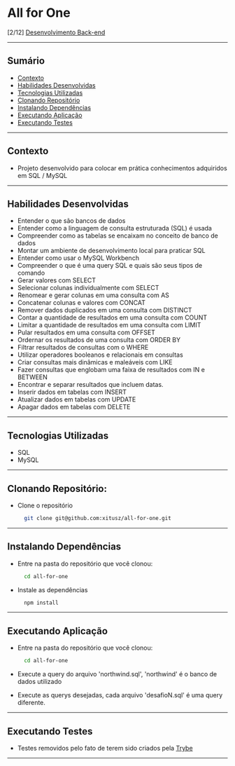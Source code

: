 # All for One
[2/12] [Desenvolvimento Back-end](https://github.com/xitusz/Trybe/tree/main/03_Desenvolvimento-Back-end)

---

## Sumário

- [Contexto](#contexto)
- [Habilidades Desenvolvidas](#habilidades-desenvolvidas)
- [Tecnologias Utilizadas](#tecnologias-utilizadas)
- [Clonando Repositório](#clonando-repositório)
- [Instalando Dependências](#instalando-dependências)
- [Executando Aplicação](#executando-aplicação)
- [Executando Testes](#executando-testes)

---

## Contexto

* Projeto desenvolvido para colocar em prática conhecimentos adquiridos em SQL / MySQL

---

## Habilidades Desenvolvidas

* Entender o que são bancos de dados
* Entender como a linguagem de consulta estruturada (SQL) é usada
* Compreender como as tabelas se encaixam no conceito de banco de dados
* Montar um ambiente de desenvolvimento local para praticar SQL
* Entender como usar o MySQL Workbench
* Compreender o que é uma query SQL e quais são seus tipos de comando
* Gerar valores com SELECT
* Selecionar colunas individualmente com SELECT
* Renomear e gerar colunas em uma consulta com AS
* Concatenar colunas e valores com CONCAT
* Remover dados duplicados em uma consulta com DISTINCT
* Contar a quantidade de resultados em uma consulta com COUNT
* Limitar a quantidade de resultados em uma consulta com LIMIT
* Pular resultados em uma consulta com OFFSET
* Ordernar os resultados de uma consulta com ORDER BY
* Filtrar resultados de consultas com o WHERE
* Utilizar operadores booleanos e relacionais em consultas
* Criar consultas mais dinâmicas e maleáveis com LIKE
* Fazer consultas que englobam uma faixa de resultados com IN e BETWEEN
* Encontrar e separar resultados que incluem datas.
* Inserir dados em tabelas com INSERT
* Atualizar dados em tabelas com UPDATE
* Apagar dados em tabelas com DELETE

---

## Tecnologias Utilizadas

* SQL
* MySQL

---

## Clonando Repositório:

* Clone o repositório
  ```sh
    git clone git@github.com:xitusz/all-for-one.git
  ```

---

## Instalando Dependências

* Entre na pasta do repositório que você clonou:
  ```sh
    cd all-for-one
  ```

* Instale as dependências
  ```sh
    npm install
  ```

---

## Executando Aplicação

* Entre na pasta do repositório que você clonou:
  ```sh
    cd all-for-one
  ```

* Execute a query do arquivo 'northwind.sql', 'northwind' é o banco de dados utilizado

* Execute as querys desejadas, cada arquivo 'desafioN.sql' é uma query diferente.

---

## Executando Testes

* Testes removidos pelo fato de terem sido criados pela [Trybe](https://www.betrybe.com/)

---
